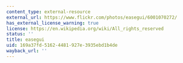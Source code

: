 ```yaml
---
content_type: external-resource
external_url: https://www.flickr.com/photos/easegui/6001070272/
has_external_license_warning: true
license: https://en.wikipedia.org/wiki/All_rights_reserved
status: ''
title: easegui
uid: 169a37fd-5162-4481-927e-3935ebd1b4de
wayback_url: ''
---
```

